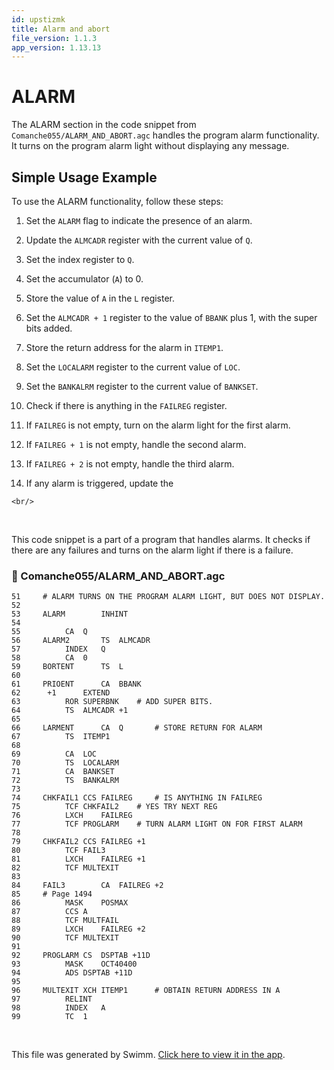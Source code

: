 ```yaml
---
id: upstizmk
title: Alarm and abort
file_version: 1.1.3
app_version: 1.13.13
---
```


# ALARM

The ALARM section in the code snippet from `Comanche055/ALARM_AND_ABORT.agc` handles the program alarm functionality. It turns on the program alarm light without displaying any message.

## Simple Usage Example

To use the ALARM functionality, follow these steps:

1.  Set the `ALARM` flag to indicate the presence of an alarm.

2.  Update the `ALMCADR` register with the current value of `Q`.

3.  Set the index register to `Q`.

4.  Set the accumulator (`A`) to 0.

5.  Store the value of `A` in the `L` register.

6.  Set the `ALMCADR + 1` register to the value of `BBANK` plus 1, with the super bits added.

7.  Store the return address for the alarm in `ITEMP1`.

8.  Set the `LOCALARM` register to the current value of `LOC`.

9.  Set the `BANKALRM` register to the current value of `BANKSET`.

10.  Check if there is anything in the `FAILREG` register.

11.  If `FAILREG` is not empty, turn on the alarm light for the first alarm.

12.  If `FAILREG + 1` is not empty, handle the second alarm.

13.  If `FAILREG + 2` is not empty, handle the third alarm.

14.  If any alarm is triggered, update the

    <br/>

<br/>

This code snippet is a part of a program that handles alarms. It checks if there are any failures and turns on the alarm light if there is a failure.
<!-- NOTE-swimm-snippet: the lines below link your snippet to Swimm -->
### 📄 Comanche055/ALARM_AND_ABORT.agc
```agc
51     # ALARM TURNS ON THE PROGRAM ALARM LIGHT, BUT DOES NOT DISPLAY.
52     
53     ALARM		INHINT
54     
55     		CA	Q
56     ALARM2		TS	ALMCADR
57     		INDEX	Q
58     		CA	0
59     BORTENT		TS	L
60     
61     PRIOENT		CA	BBANK
62      +1		EXTEND
63     		ROR	SUPERBNK	# ADD SUPER BITS.
64     		TS	ALMCADR +1
65     
66     LARMENT		CA	Q		# STORE RETURN FOR ALARM
67     		TS	ITEMP1
68     
69     		CA	LOC
70     		TS	LOCALARM
71     		CA	BANKSET
72     		TS	BANKALRM
73     
74     CHKFAIL1	CCS	FAILREG		# IS ANYTHING IN FAILREG
75     		TCF	CHKFAIL2	# YES TRY NEXT REG
76     		LXCH	FAILREG
77     		TCF	PROGLARM	# TURN ALARM LIGHT ON FOR FIRST ALARM
78     
79     CHKFAIL2	CCS	FAILREG +1
80     		TCF	FAIL3
81     		LXCH	FAILREG +1
82     		TCF	MULTEXIT
83     
84     FAIL3		CA	FAILREG +2
85     # Page 1494
86     		MASK	POSMAX
87     		CCS	A
88     		TCF	MULTFAIL
89     		LXCH	FAILREG +2
90     		TCF	MULTEXIT
91     
92     PROGLARM	CS	DSPTAB +11D
93     		MASK	OCT40400
94     		ADS	DSPTAB +11D
95     
96     MULTEXIT	XCH	ITEMP1		# OBTAIN RETURN ADDRESS IN A
97     		RELINT
98     		INDEX	A
99     		TC	1
```

<br/>

This file was generated by Swimm. [Click here to view it in the app](https://app.swimm.io/repos/Z2l0aHViJTNBJTNBQXBvbGxvLTExJTNBJTNBZ2lsYWRuYXZvdA==/docs/upstizmk).
